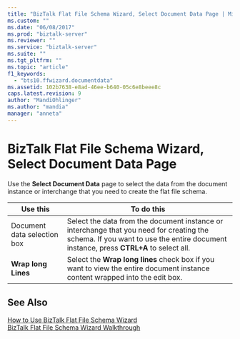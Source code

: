 ```yaml
---
title: "BizTalk Flat File Schema Wizard, Select Document Data Page | Microsoft Docs"
ms.custom: ""
ms.date: "06/08/2017"
ms.prod: "biztalk-server"
ms.reviewer: ""
ms.service: "biztalk-server"
ms.suite: ""
ms.tgt_pltfrm: ""
ms.topic: "article"
f1_keywords: 
  - "bts10.ffwizard.documentdata"
ms.assetid: 102b7638-e8ad-46ee-b640-05c6e8beee8c
caps.latest.revision: 9
author: "MandiOhlinger"
ms.author: "mandia"
manager: "anneta"
---
```

# BizTalk Flat File Schema Wizard, Select Document Data Page
Use the **Select Document Data** page to select the data from the document instance or interchange that you need to create the flat file schema.  
  
|Use this|To do this|  
|--------------|----------------|  
|Document data selection box|Select the data from the document instance or interchange that you need for creating the schema. If you want to use the entire document instance, press **CTRL+A** to select all.|  
|**Wrap long Lines**|Select the **Wrap long lines** check box if you want to view the entire document instance content wrapped into the edit box.|  
  
## See Also  
 [How to Use BizTalk Flat File Schema Wizard](../core/how-to-use-biztalk-flat-file-schema-wizard.md)   
 [BizTalk Flat File Schema Wizard Walkthrough](../core/biztalk-flat-file-schema-wizard-walkthrough.md)